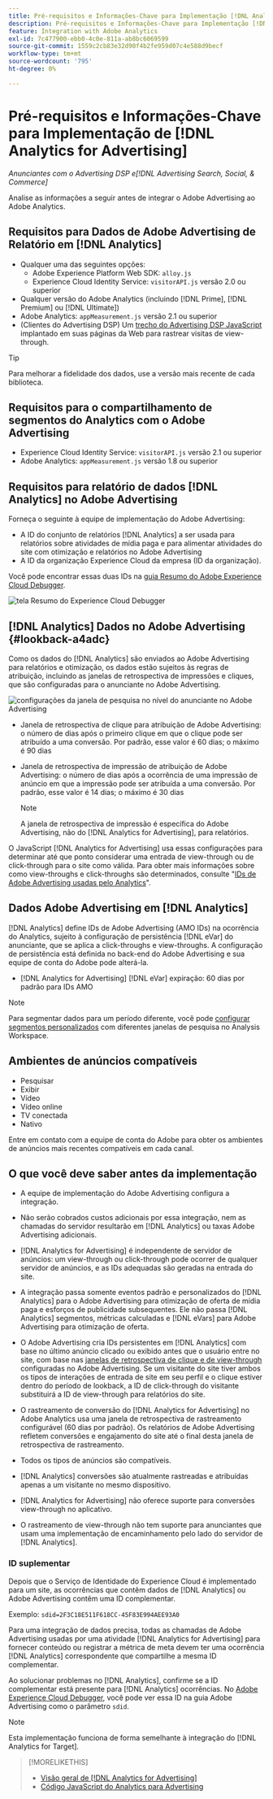```yaml
---
title: Pré-requisitos e Informações-Chave para Implementação [!DNL Analytics for Advertising]
description: Pré-requisitos e Informações-Chave para Implementação [!DNL Analytics for Advertising]
feature: Integration with Adobe Analytics
exl-id: 7c477900-ebb0-4c0e-811a-ab8bc6069599
source-git-commit: 1559c2cb83e32d90f4b2fe959d07c4e588d9becf
workflow-type: tm+mt
source-wordcount: '795'
ht-degree: 0%

---
```


# Pré-requisitos e Informações-Chave para Implementação de [!DNL Analytics for Advertising]

*Anunciantes com o Advertising DSP e[!DNL Advertising Search, Social, & Commerce]*

Analise as informações a seguir antes de integrar o Adobe Advertising ao Adobe Analytics.

## Requisitos para Dados de Adobe Advertising de Relatório em [!DNL Analytics]

* Qualquer uma das seguintes opções:
   * Adobe Experience Platform Web SDK: `alloy.js`
   * Experience Cloud Identity Service: `visitorAPI.js` versão 2.0 ou superior
* Qualquer versão do Adobe Analytics (incluindo [!DNL Prime], [!DNL Premium] ou [!DNL Ultimate])
* Adobe Analytics: `appMeasurement.js` versão 2.1 ou superior
* (Clientes do Advertising DSP) Um [trecho do Advertising DSP JavaScript](javascript.md) implantado em suas páginas da Web para rastrear visitas de view-through.

>[!TIP]
>
>Para melhorar a fidelidade dos dados, use a versão mais recente de cada biblioteca.

## Requisitos para o compartilhamento de segmentos do Analytics com o Adobe Advertising

* Experience Cloud Identity Service: `visitorAPI.js` versão 2.1 ou superior
* Adobe Analytics: `appMeasurement.js` versão 1.8 ou superior

## Requisitos para relatório de dados [!DNL Analytics] no Adobe Advertising

Forneça o seguinte à equipe de implementação do Adobe Advertising:

* A ID do conjunto de relatórios [!DNL Analytics] a ser usada para relatórios sobre atividades de mídia paga e para alimentar atividades do site com otimização e relatórios no Adobe Advertising
* A ID da organização Experience Cloud da empresa (ID da organização).

Você pode encontrar essas duas IDs na [guia Resumo do Adobe Experience Cloud Debugger](https://experienceleague.adobe.com/docs/debugger/using-v2/summary.html).

![tela Resumo do Experience Cloud Debugger](/help/integrations/assets/a4adc-debugger-summary.png)

## [!DNL Analytics] Dados no Adobe Advertising {#lookback-a4adc}

Como os dados do [!DNL Analytics] são enviados ao Adobe Advertising para relatórios e otimização, os dados estão sujeitos às regras de atribuição, incluindo as janelas de retrospectiva de impressões e cliques, que são configuradas para o anunciante no Adobe Advertising.

![configurações da janela de pesquisa no nível do anunciante no Adobe Advertising](/help/integrations/assets/a4adc-lookbacks.png)

* Janela de retrospectiva de clique para atribuição de Adobe Advertising: o número de dias após o primeiro clique em que o clique pode ser atribuído a uma conversão. Por padrão, esse valor é 60 dias; o máximo é 90 dias
* Janela de retrospectiva de impressão de atribuição de Adobe Advertising: o número de dias após a ocorrência de uma impressão de anúncio em que a impressão pode ser atribuída a uma conversão. Por padrão, esse valor é 14 dias; o máximo é 30 dias

  >[!NOTE]
  >
  > A janela de retrospectiva de impressão é específica do Adobe Advertising, não do [!DNL Analytics for Advertising], para relatórios.

O JavaScript [!DNL Analytics for Advertising] usa essas configurações para determinar até que ponto considerar uma entrada de view-through ou de click-through para o site como válida. Para obter mais informações sobre como view-throughs e click-throughs são determinados, consulte &quot;[IDs de Adobe Advertising usadas pelo Analytics](ids.md)&quot;.

## Dados Adobe Advertising em [!DNL Analytics]

[!DNL Analytics] define IDs de Adobe Advertising (AMO IDs) na ocorrência do Analytics, sujeito à configuração de persistência [!DNL eVar] do anunciante, que se aplica a click-throughs e view-throughs. A configuração de persistência está definida no back-end do Adobe Advertising e sua equipe de conta do Adobe pode alterá-la.

* [!DNL Analytics for Advertising] [!DNL eVar] expiração: 60 dias por padrão para IDs AMO

>[!NOTE]
>
>Para segmentar dados para um período diferente, você pode [configurar segmentos personalizados](https://experienceleague.adobe.com/docs/analytics/components/segmentation/segmentation-workflow/seg-build.html) com diferentes janelas de pesquisa no Analysis Workspace.

## Ambientes de anúncios compatíveis

* Pesquisar
* Exibir
* Vídeo
* Vídeo online
* TV conectada
* Nativo

Entre em contato com a equipe de conta do Adobe para obter os ambientes de anúncios mais recentes compatíveis em cada canal.

## O que você deve saber antes da implementação

* A equipe de implementação do Adobe Advertising configura a integração.

* Não serão cobrados custos adicionais por essa integração, nem as chamadas do servidor resultarão em [!DNL Analytics] ou taxas Adobe Advertising adicionais.

* [!DNL Analytics for Advertising] é independente de servidor de anúncios: um view-through ou click-through pode ocorrer de qualquer servidor de anúncios, e as IDs adequadas são geradas na entrada do site.

* A integração passa somente eventos padrão e personalizados do [!DNL Analytics] para o Adobe Advertising para otimização de oferta de mídia paga e esforços de publicidade subsequentes. Ele não passa [!DNL Analytics] segmentos, métricas calculadas e [!DNL eVars] para Adobe Advertising para otimização de oferta.

* O Adobe Advertising cria IDs persistentes em [!DNL Analytics] com base no último anúncio clicado ou exibido antes que o usuário entre no site, com base nas [janelas de retrospectiva de clique e de view-through](#lookback-a4adc) configuradas no Adobe Advertising. Se um visitante do site tiver ambos os tipos de interações de entrada de site em seu perfil e o clique estiver dentro do período de lookback, a ID de click-through do visitante substituirá a ID de view-through para relatórios do site.

* O rastreamento de conversão do [!DNL Analytics for Advertising] no Adobe Analytics usa uma janela de retrospectiva de rastreamento configurável (60 dias por padrão). Os relatórios de Adobe Advertising refletem conversões e engajamento do site até o final desta janela de retrospectiva de rastreamento.

* Todos os tipos de anúncios são compatíveis. <!--Clarify what this might include. It used to include CTV, but not anymore: However, not all ad environments are supported. -->

* [!DNL Analytics] conversões são atualmente rastreadas e atribuídas apenas a um visitante no mesmo dispositivo.

* [!DNL Analytics for Advertising] não oferece suporte para conversões view-through no aplicativo.

* O rastreamento de view-through não tem suporte para anunciantes que usam uma implementação de encaminhamento pelo lado do servidor de [!DNL Analytics].

### ID suplementar

Depois que o Serviço de Identidade do Experience Cloud é implementado para um site, as ocorrências que contêm dados de [!DNL Analytics] ou Adobe Advertising contêm uma ID complementar.

Exemplo: `sdid=2F3C18E511F618CC-45F83E994AEE93A0`

Para uma integração de dados precisa, todas as chamadas de Adobe Advertising usadas por uma atividade [!DNL Analytics for Advertising] para fornecer conteúdo ou registrar a métrica de meta devem ter uma ocorrência [!DNL Analytics] correspondente que compartilhe a mesma ID complementar.

Ao solucionar problemas no [!DNL Analytics], confirme se a ID complementar está presente para [!DNL Analytics] ocorrências. No [Adobe Experience Cloud Debugger](https://experienceleague.adobe.com/docs/debugger/using-v2/summary.html), você pode ver essa ID na guia Adobe Advertising como o parâmetro `sdid`.

>[!NOTE]
>
> Esta implementação funciona de forma semelhante à integração do [!DNL Analytics for Target].

>[!MORELIKETHIS]
>
>* [Visão geral de [!DNL Analytics for Advertising]](overview.md)
>* [Código JavaScript do Analytics para Advertising](/help/integrations/analytics/javascript.md)
